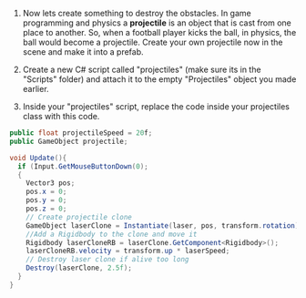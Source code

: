 1. Now lets create something to destroy the obstacles. In game programming and physics a **projectile** is an object that is cast from one place to another. So, when a football player kicks the ball, in physics, the ball would become a projectile. Create your own projectile now in the scene and make it into a prefab.

2. Create a new C# script called "projectiles" (make sure its in the "Scripts" folder) and attach it to the empty "Projectiles" object you made earlier.

3.  Inside your "projectiles" script, replace the code inside your projectiles class with this code.

```csharp
public float projectileSpeed = 20f;
public GameObject projectile;

void Update(){
  if (Input.GetMouseButtonDown(0);
  {
    Vector3 pos;
    pos.x = 0;
    pos.y = 0;
    pos.z = 0;
    // Create projectile clone
    GameObject laserClone = Instantiate(laser, pos, transform.rotation) as GameObject; 
    //Add a Rigidbody to the clone and move it
    Rigidbody laserCloneRB = laserClone.GetComponent<Rigidbody>();
    laserCloneRB.velocity = transform.up * laserSpeed;
    // Destroy laser clone if alive too long
    Destroy(laserClone, 2.5f);
  }
}
